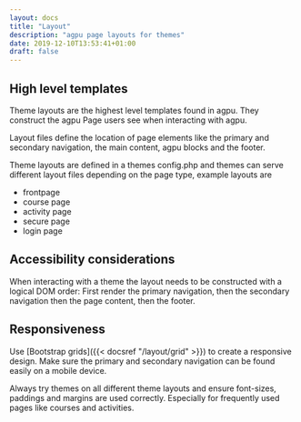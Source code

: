 ```yaml
---
layout: docs
title: "Layout"
description: "agpu page layouts for themes"
date: 2019-12-10T13:53:41+01:00
draft: false
---
```


## High level templates

Theme layouts are the highest level templates found in agpu. They construct the agpu Page users see when interacting with agpu.

Layout files define the location of page elements like the primary and secondary navigation, the main content, agpu blocks and the footer.

Theme layouts are defined in a themes config.php and themes can serve different layout files depending on the page type, example layouts are

* frontpage
* course page
* activity page
* secure page
* login page

## Accessibility considerations

When interacting with a theme the layout needs to be constructed with a logical DOM order: First render the primary navigation, then the secondary navigation then the page content, then the footer.

## Responsiveness

Use [Bootstrap grids]({{< docsref "/layout/grid" >}}) to create a responsive design. Make sure the primary and secondary navigation can be found easily on a mobile device.

Always try themes on all different theme layouts and ensure font-sizes, paddings and margins are used correctly. Especially for frequently used pages like courses and activities.
